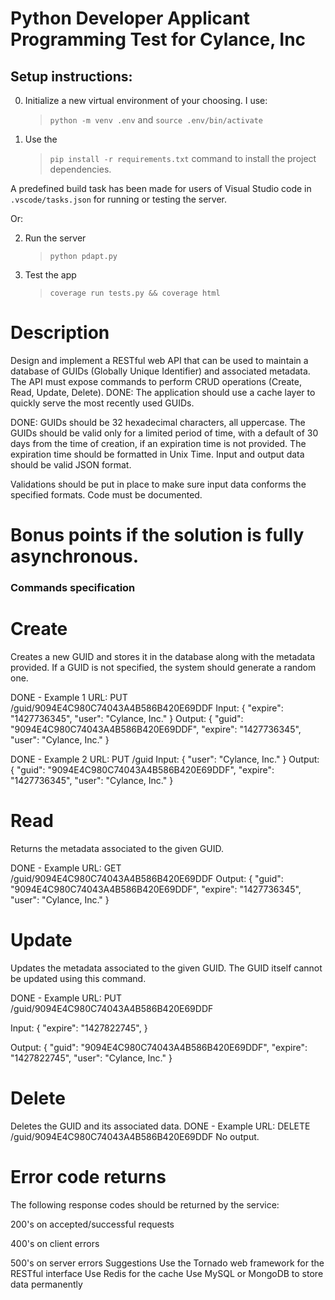 # Python Developer Applicant Programming Test for Cylance, Inc

## Setup instructions:

0. Initialize a new virtual environment of your choosing. I use:
   > `python -m venv .env` 
   and 
   > `source .env/bin/activate`

1. Use the 
    > `pip install -r requirements.txt` 
    command to install the project dependencies.

A predefined build task has been made for users of Visual Studio code in `.vscode/tasks.json` for running or testing the server.

Or:

2. Run the server
   > `python pdapt.py`

3. Test the app
   > `coverage run tests.py && coverage html`



# Description
Design and implement a RESTful web API that can be used to maintain a database of GUIDs (Globally Unique Identifier) and associated
metadata. The API must expose commands to perform CRUD operations (Create, Read, Update, Delete). 
DONE: The application should use a cache layer to quickly serve the most recently used GUIDs. 

DONE: GUIDs should be 32 hexadecimal characters, all uppercase. The GUIDs should be valid only
for a limited period of time, with a default of 30 days from the time of creation, if an expiration time is not provided. The expiration time should be formatted in Unix Time. 
Input and output data should be valid JSON format.

Validations should be put in place to make sure input data
conforms the specified formats. Code must be documented.

# Bonus points if the solution is fully asynchronous.


### Commands specification

# Create
Creates a new GUID and stores it in the database along with the metadata
provided. If a GUID is not specified, the system should generate a random one.

DONE - Example 1
URL: PUT /guid/9094E4C980C74043A4B586B420E69DDF
Input:
{
"expire": "1427736345",
"user": "Cylance, Inc."
}
Output:
{
"guid": "9094E4C980C74043A4B586B420E69DDF",
"expire": "1427736345",
"user": "Cylance, Inc."
}

DONE - Example 2
URL: PUT /guid
Input:
{
"user": "Cylance, Inc."
}
Output:
{
"guid": "9094E4C980C74043A4B586B420E69DDF",
"expire": "1427736345",
"user": "Cylance, Inc."
}

# Read
Returns the metadata associated to the given GUID.

DONE - Example
URL: GET /guid/9094E4C980C74043A4B586B420E69DDF
Output:
{
"guid": "9094E4C980C74043A4B586B420E69DDF",
"expire": "1427736345",
"user": "Cylance, Inc."
}

# Update
Updates the metadata associated to the given GUID. The GUID itself cannot be
updated using this command.

DONE - Example
URL: PUT /guid/9094E4C980C74043A4B586B420E69DDF

Input:
{
"expire": "1427822745",
}

Output:
{
"guid": "9094E4C980C74043A4B586B420E69DDF",
"expire": "1427822745",
"user": "Cylance, Inc."
}

# Delete
Deletes the GUID and its associated data.
DONE - Example
URL: DELETE /guid/9094E4C980C74043A4B586B420E69DDF
No output.

# Error code returns
The following response codes should be returned by the service:

200's on accepted/successful requests

400's on client errors

500's on server errors
Suggestions
Use the Tornado web framework for the RESTful interface
Use Redis for the cache
Use MySQL or MongoDB to store data permanently